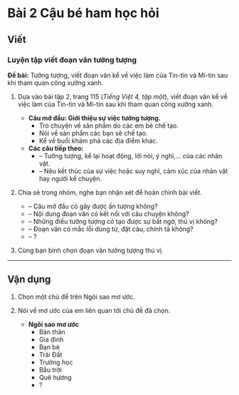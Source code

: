 # Bài 2 Cậu bé ham học hỏi

## Viết

### Luyện tập viết đoạn văn tưởng tượng

**Đề bài:** Tưởng tượng, viết đoạn văn kể về việc làm của Tin-tin và Mi-tin sau khi tham quan công xưởng xanh.

1.  Dựa vào bài tập 2, trang 115 (*Tiếng Việt 4, tập một*), viết đoạn văn kể về việc làm của Tin-tin và Mi-tin sau khi tham quan công xưởng xanh.
    *   **Câu mở đầu: Giới thiệu sự việc tưởng tượng.**
        *   Trò chuyện về sản phẩm do các em bé chế tạo.
        *   Nói về sản phẩm các bạn sẽ chế tạo.
        *   Kể về buổi khám phá các địa điểm khác.
    *   **Các câu tiếp theo:**
        *   – Tưởng tượng, kể lại hoạt động, lời nói, ý nghĩ,... của các nhân vật.
        *   – Nêu kết thúc của sự việc hoặc suy nghĩ, cảm xúc của nhân vật hay người kể chuyện.

2.  Chia sẻ trong nhóm, nghe bạn nhận xét để hoàn chỉnh bài viết.
    *   – Câu mở đầu có gây được ấn tượng không?
    *   – Nội dung đoạn văn có kết nối với câu chuyện không?
    *   – Những điều tưởng tượng có tạo được sự bất ngờ, thú vị không?
    *   – Đoạn văn có mắc lỗi dùng từ, đặt câu, chính tả không?
    *   – ?

3.  Cùng bạn bình chọn đoạn văn tưởng tượng thú vị.

---

## Vận dụng

1.  Chọn một chủ đề trên Ngôi sao mơ ước.
2.  Nói về mơ ước của em liên quan tới chủ đề đã chọn.

    *   **Ngôi sao mơ ước**
        *   Bản thân
        *   Gia đình
        *   Bạn bè
        *   Trái Đất
        *   Trường học
        *   Bầu trời
        *   Quê hương
        *   ?
